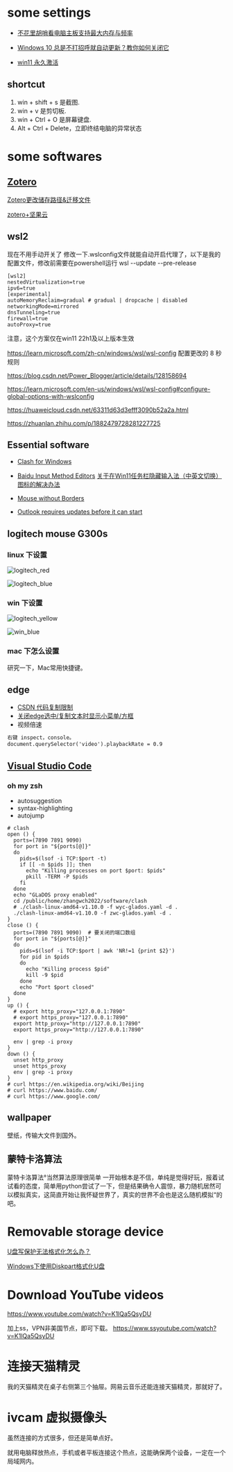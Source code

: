 # some settings
- [不花里胡哨看电脑主板支持最大内存与频率](https://blog.csdn.net/qq_45164497/article/details/126358529)

- [Windows 10 总是不打招呼就自动更新？教你如何关闭它](https://www.dians.net/thread-1745.htm)

- [win11 永久激活](https://zhuanlan.zhihu.com/p/637930518)
## shortcut
1. win + shift + s 是截图.
2. win + v 是剪切板.
3. win + Ctrl + O 是屏幕键盘.
4. Alt + Ctrl + Delete，立即终结电脑的异常状态
# some softwares
## [Zotero](https://www.zotero.org/download/)
[Zotero更改储存路径&迁移文件](https://zhuanlan.zhihu.com/p/478035708)

[zotero+坚果云](https://blog.csdn.net/weixin_37707670/article/details/110307759)
## wsl2
现在不用手动开关了 修改一下.wslconfig文件就能自动开启代理了，以下是我的配置文件，修改前需要在powershell运行 wsl --update --pre-release

```
[wsl2]
nestedVirtualization=true
ipv6=true
[experimental]
autoMemoryReclaim=gradual # gradual | dropcache | disabled
networkingMode=mirrored
dnsTunneling=true
firewall=true
autoProxy=true
```
注意，这个方案仅在win11 22h1及以上版本生效

https://learn.microsoft.com/zh-cn/windows/wsl/wsl-config
配置更改的 8 秒规则

https://blog.csdn.net/Power_Blogger/article/details/128158694

https://learn.microsoft.com/en-us/windows/wsl/wsl-config#configure-global-options-with-wslconfig

https://huaweicloud.csdn.net/63311d63d3efff3090b52a2a.html

https://zhuanlan.zhihu.com/p/1882479728281227725
## Essential software
- [Clash for Windows](https://glados.rocks/console)

- [Baidu Input Method Editors](https://shurufa.baidu.com/)
[关于在Win11任务栏隐藏输入法（中英文切换）图标的解决办法](https://blog.csdn.net/weixin_47907823/article/details/121954248)

- [Mouse without Borders](https://www.microsoft.com/en-us/download/details.aspx?id=35460)

- [Outlook requires updates before it can start](https://learn.microsoft.com/en-us/answers/questions/830716/outlook-requires-updates-before-it-can-start)
## logitech mouse G300s
### linux 下设置
![logitech_red](../images/linux_red.png "logitech_red")

![logitech_blue](../images/linux_blue.png "logitech_blue")
### win 下设置
![logitech_yellow](../images/win_yellow.png "logitech_yellow")

![win_blue](../images/win_blue.png "win_blue")
### mac 下怎么设置
研究一下，Mac常用快捷键。
## edge
- [CSDN 代码复制限制](https://greasyfork.org/zh-CN/scripts/454012-csdn-%E4%BB%A3%E7%A0%81%E5%A4%8D%E5%88%B6%E9%99%90%E5%88%B6)
- [关闭edge选中/复制文本时显示小菜单/方框](https://blog.csdn.net/qq_45611850/article/details/121380355)
- 视频倍速
```html
右键 inspect，console。
document.querySelector('video').playbackRate = 0.9
```
## [Visual Studio Code](https://code.visualstudio.com/shortcuts/keyboard-shortcuts-windows.pdf)
### oh my zsh
- autosuggestion 
- syntax-highlighting
- autojump

```shell
# clash
open () {
  ports=(7890 7891 9090)
  for port in "${ports[@]}"
  do
    pids=$(lsof -i TCP:$port -t)
    if [[ -n $pids ]]; then
      echo "Killing processes on port $port: $pids"
      pkill -TERM -P $pids
    fi
  done
  echo "GLaDOS proxy enabled"
  cd /public/home/zhangwch2022/software/clash
  # ./clash-linux-amd64-v1.10.0 -f wyc-glados.yaml -d .
  ./clash-linux-amd64-v1.10.0 -f zwc-glados.yaml -d .
}
close () {
  ports=(7890 7891 9090)  # 要关闭的端口数组
  for port in "${ports[@]}"
  do
    pids=$(lsof -i TCP:$port | awk 'NR!=1 {print $2}')
    for pid in $pids
    do
      echo "Killing process $pid"
      kill -9 $pid
    done
    echo "Port $port closed"
  done
}
up () {
  # export http_proxy="127.0.0.1:7890"
  # export https_proxy="127.0.0.1:7890"
  export http_proxy="http://127.0.0.1:7890"
  export https_proxy="http://127.0.0.1:7890"

  env | grep -i proxy
}
down () {
  unset http_proxy
  unset https_proxy
  env | grep -i proxy
}
# curl https://en.wikipedia.org/wiki/Beijing
# curl https://www.baidu.com/
# curl https://www.google.com/
```
## wallpaper
壁纸，传输大文件到国外。
## 蒙特卡洛算法
蒙特卡洛算法°当然算法原理很简单
一开始根本是不信，单纯是觉得好玩，报着试试看的态度，简单用python尝试了一下，但是结果确令人震惊，暴力随机居然可以模拟真实，这简直开始让我怀疑世界了，真实的世界不会也是这么随机模拟“的吧。
# Removable storage device
[U盘写保护无法格式化怎么办？](https://www.reneelab.com.cn/m/how-to-format-write-protected-usb.html)

[Windows下使用Diskpart格式化U盘](https://www.cnblogs.com/zhuxiaoxi/p/9292863.html)
# Download YouTube videos
https://www.youtube.com/watch?v=K1lQa5QsyDU

加上ss，VPN非美国节点，即可下载。
https://www.ssyoutube.com/watch?v=K1lQa5QsyDU

# 连接天猫精灵
我的天猫精灵在桌子右侧第三个抽屉。网易云音乐还能连接天猫精灵，那就好了。

# ivcam 虚拟摄像头
虽然连接的方式很多，但还是简单点好。

就用电脑释放热点，手机或者平板连接这个热点，这能确保两个设备，一定在一个局域网内。